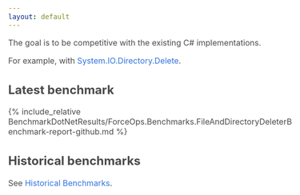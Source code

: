 ```yaml
---
layout: default
---
```


The goal is to be competitive with the existing C# implementations.

For example, with [System.IO.Directory.Delete](https://learn.microsoft.com/en-us/dotnet/api/system.io.directory.delete?view=net-7.0).

## Latest benchmark

{% include_relative BenchmarkDotNetResults/ForceOps.Benchmarks.FileAndDirectoryDeleterBenchmark-report-github.md %}

## Historical benchmarks

See [Historical Benchmarks](./dev/bench/index.html).

<style>
    html {
    font-family: BlinkMacSystemFont,-apple-system,"Segoe UI",Roboto,Oxygen,Ubuntu,Cantarell,"Fira Sans","Droid Sans","Helvetica Neue",Helvetica,Arial,sans-serif;
    -webkit-font-smoothing: antialiased;
    background-color: #fff;
    font-size: 16px;
    }
    body {
    color: #4a4a4a;
    margin: 8px;
    font-size: 1em;
    font-weight: 400;
    }
    header {
    margin-bottom: 8px;
    display: flex;
    flex-direction: column;
    }
    main {
    width: 100%;
    display: flex;
    flex-direction: column;
    }
    a {
    color: #3273dc;
    cursor: pointer;
    text-decoration: none;
    }
    a:hover {
    color: #000;
    }
    button {
    color: #fff;
    background-color: #3298dc;
    border-color: transparent;
    cursor: pointer;
    text-align: center;
    }
    button:hover {
    background-color: #2793da;
    flex: none;
    }
    .spacer {
    flex: auto;
    }
    .small {
    font-size: 0.75rem;
    }
    footer {
    margin-top: 16px;
    display: flex;
    align-items: center;
    }
    .header-label {
    margin-right: 4px;
    }
    .benchmark-set {
    margin: 8px 0;
    width: 100%;
    display: flex;
    flex-direction: column;
    }
    .benchmark-title {
    font-size: 3rem;
    font-weight: 600;
    word-break: break-word;
    text-align: center;
    }
    .benchmark-graphs {
    display: flex;
    flex-direction: row;
    justify-content: space-around;
    align-items: center;
    flex-wrap: wrap;
    width: 100%;
    }
    .benchmark-chart {
    max-width: 580px;
    }
</style>

<script src="https://cdn.jsdelivr.net/npm/chart.js@2.9.2/dist/Chart.min.js"></script>
<script src="./dev/bench/data.js"></script>
<script id="main-script">
    'use strict';
    (function() {
    // Colors from https://github.com/github/linguist/blob/master/lib/linguist/languages.yml
    const toolColors = {
        cargo: '#dea584',
        go: '#00add8',
        benchmarkjs: '#f1e05a',
        benchmarkluau: '#000080',
        pytest: '#3572a5',
        googlecpp: '#f34b7d',
        catch2: '#f34b7d',
        julia: '#a270ba',
        jmh: '#b07219',
        benchmarkdotnet: '#178600',
        customBiggerIsBetter: '#38ff38',
        customSmallerIsBetter: '#ff3838',
        _: '#333333'
    };

    function init() {
        function collectBenchesPerTestCase(entries) {
        const map = new Map();
        for (const entry of entries) {
            const {commit, date, tool, benches} = entry;
            for (const bench of benches) {
            const result = { commit, date, tool, bench };
            const arr = map.get(bench.name);
            if (arr === undefined) {
                map.set(bench.name, [result]);
            } else {
                arr.push(result);
            }
            }
        }
        return map;
        }

        const data = window.BENCHMARK_DATA;

        // Render header
        document.getElementById('last-update').textContent = new Date(data.lastUpdate).toString();
        const repoLink = document.getElementById('repository-link');
        repoLink.href = data.repoUrl;
        repoLink.textContent = data.repoUrl;

        // Render footer
        document.getElementById('dl-button').onclick = () => {
        const dataUrl = 'data:,' + JSON.stringify(data, null, 2);
        const a = document.createElement('a');
        a.href = dataUrl;
        a.download = 'benchmark_data.json';
        a.click();
        };

        // Prepare data points for charts
        return Object.keys(data.entries).map(name => ({
        name,
        dataSet: collectBenchesPerTestCase(data.entries[name]),
        }));
    }

    function renderAllChars(dataSets) {

        function renderGraph(parent, name, dataset) {
        const canvas = document.createElement('canvas');
        canvas.className = 'benchmark-chart';
        parent.appendChild(canvas);

        const color = toolColors[dataset.length > 0 ? dataset[0].tool : '_'];
        const data = {
            labels: dataset.map(d => d.commit.id.slice(0, 7)),
            datasets: [
            {
                label: name,
                data: dataset.map(d => d.bench.value),
                borderColor: color,
                backgroundColor: color + '60', // Add alpha for #rrggbbaa
            }
            ],
        };
        const options = {
            scales: {
            xAxes: [
                {
                scaleLabel: {
                    display: true,
                    labelString: 'commit',
                },
                }
            ],
            yAxes: [
                {
                scaleLabel: {
                    display: true,
                    labelString: dataset.length > 0 ? dataset[0].bench.unit : '',
                },
                ticks: {
                    beginAtZero: true,
                }
                }
            ],
            },
            tooltips: {
            callbacks: {
                afterTitle: items => {
                const {index} = items[0];
                const data = dataset[index];
                return '\n' + data.commit.message + '\n\n' + data.commit.timestamp + ' committed by @' + data.commit.committer.username + '\n';
                },
                label: item => {
                let label = item.value;
                const { range, unit } = dataset[item.index].bench;
                label += ' ' + unit;
                if (range) {
                    label += ' (' + range + ')';
                }
                return label;
                },
                afterLabel: item => {
                const { extra } = dataset[item.index].bench;
                return extra ? '\n' + extra : '';
                }
            }
            },
            onClick: (_mouseEvent, activeElems) => {
            if (activeElems.length === 0) {
                return;
            }
            // XXX: Undocumented. How can we know the index?
            const index = activeElems[0]._index;
            const url = dataset[index].commit.url;
            window.open(url, '_blank');
            },
        };

        new Chart(canvas, {
            type: 'line',
            data,
            options,
        });
        }

        function renderBenchSet(name, benchSet, main) {
        const setElem = document.createElement('div');
        setElem.className = 'benchmark-set';
        main.appendChild(setElem);

        const nameElem = document.createElement('h1');
        nameElem.className = 'benchmark-title';
        nameElem.textContent = name;
        setElem.appendChild(nameElem);

        const graphsElem = document.createElement('div');
        graphsElem.className = 'benchmark-graphs';
        setElem.appendChild(graphsElem);

        for (const [benchName, benches] of benchSet.entries()) {
            renderGraph(graphsElem, benchName, benches)
        }
        }

        const main = document.getElementById('main');
        for (const {name, dataSet} of dataSets) {
        renderBenchSet(name, dataSet, main);
        }
    }

    renderAllChars(init()); // Start
    })();
</script>

